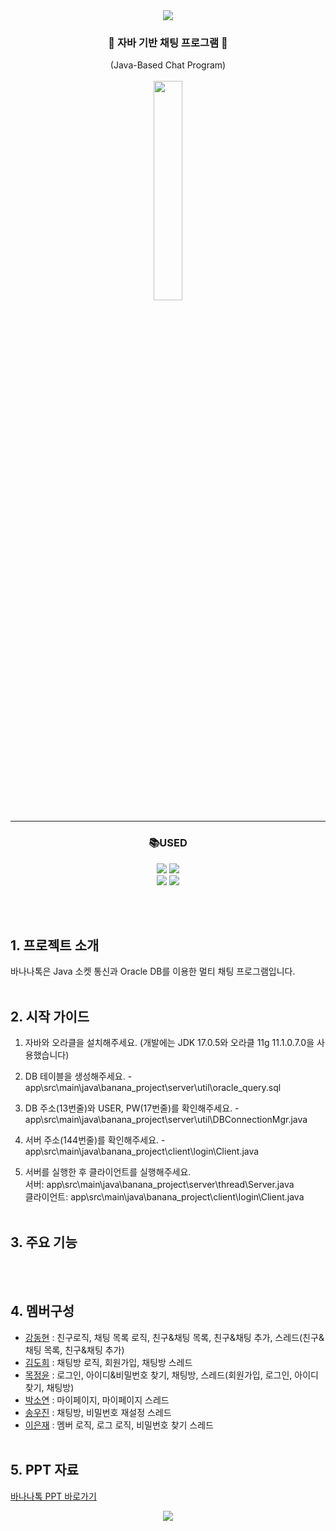 <div align="center">
<img src="https://capsule-render.vercel.app/api?type=Waving&color=FFD700&height=200&section=header&text=BANANA%20TALK!&fontSize=50" />

### 🍌 자바 기반 채팅 프로그램 🍌
(Java-Based Chat Program)
<br><br>
<img width=30% src="https://user-images.githubusercontent.com/119314477/216045114-c2d3cb0c-ff53-405e-ae26-ce984480daf8.PNG">

---

### 📚USED

<img src="https://img.shields.io/badge/Java-007396?style=flat&logo=Conda-Forge&logoColor=white" />
<img src="https://img.shields.io/badge/Oracle%20SQL-F80000?style=flat&logo=Oracle&logoColor=white" /><br>
<img src="https://img.shields.io/badge/Visual%20Studio%20Code-007ACC?style=flat&logo=VisualStudioCode&logoColor=white" />
<img src="https://img.shields.io/badge/IntelliJ-000000?style=flat&logo=IntelliJ IDEA&logoColor=white"/>

<br><br>
</div>

## 1. 프로젝트 소개
바나나톡은 Java 소켓 통신과 Oracle DB를 이용한 멀티 채팅 프로그램입니다.
<br><br>

## 2. 시작 가이드
1. 자바와 오라클을 설치해주세요. (개발에는 JDK 17.0.5와 오라클 11g 11.1.0.7.0을 사용했습니다)

2. DB 테이블을 생성해주세요. - app\src\main\java\banana_project\server\util\oracle_query.sql

3. DB 주소(13번줄)와 USER, PW(17번줄)를 확인해주세요. - app\src\main\java\banana_project\server\util\DBConnectionMgr.java

4. 서버 주소(144번줄)를 확인해주세요. - app\src\main\java\banana_project\client\login\Client.java

5. 서버를 실행한 후 클라이언트를 실행해주세요.  
    서버: app\src\main\java\banana_project\server\thread\Server.java  
    클라이언트: app\src\main\java\banana_project\client\login\Client.java
<br><br>

## 3. 주요 기능
<br><br>

## 4. 멤버구성
- [강동현](https://github.com/welsper53) : 친구로직, 채팅 목록 로직, 친구&채팅 목록, 친구&채팅 추가, 스레드(친구&채팅 목록, 친구&채팅 추가)
- [김도희](https://github.com/dodoringring) : 채팅방 로직, 회원가입, 채팅방 스레드
- [목정윤](https://github.com/jungyunmok) : 로그인, 아이디&비밀번호 찾기, 채팅방, 스레드(회원가입, 로그인, 아이디찾기, 채팅방)
- [박소연](https://github.com/Soyeonthdus) : 마이페이지, 마이페이지 스레드
- [송우진](https://github.com/woojinyy) : 채팅방, 비밀번호 재설정 스레드
- [이은재](https://github.com/77EJ77) : 멤버 로직, 로그 로직, 비밀번호 찾기 스레드
<br><br>

## 5. PPT 자료
[바나나톡 PPT 바로가기](https://docs.google.com/presentation/d/1ifeG_DB13EMnl8IcqKHrzOZzpquR1uUyHiAaPD50YjA/edit?usp=sharing)
<br>

<div align="center">
<img src="https://capsule-render.vercel.app/api?type=Waving&color=FFD700&height=200&section=footer&text=👋Goodbye!&fontSize=50" />
</div>
